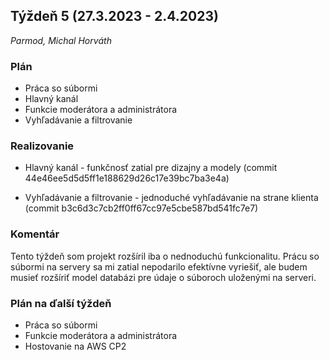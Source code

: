 ## Týždeň 5 (27.3.2023 - 2.4.2023)

_Parmod, Michal Horváth_

### Plán

* Práca so súbormi
* Hlavný kanál
* Funkcie moderátora a administrátora
* Vyhľadávanie a filtrovanie

### Realizovanie

* Hlavný kanál - funkčnosť zatial pre dizajny a modely (commit 44e46ee5d5d5ff1e188629d26c17e39bc7ba3e4a)

* Vyhľadávanie a filtrovanie - jednoduché vyhľadávanie na strane klienta (commit b3c6d3c7cb2ff0ff67cc97e5cbe587bd541fc7e7) 

### Komentár

Tento týždeň som projekt rozšíril iba o nednoduchú funkcionalitu. Prácu so súbormi na servery sa mi zatial nepodarilo efektívne vyriešiť, ale budem musieť rozšíriť model databázi pre údaje o súboroch uloženými na serveri.

### Plán na ďalší týždeň

* Práca so súbormi
* Funkcie moderátora a administrátora
* Hostovanie na AWS CP2

